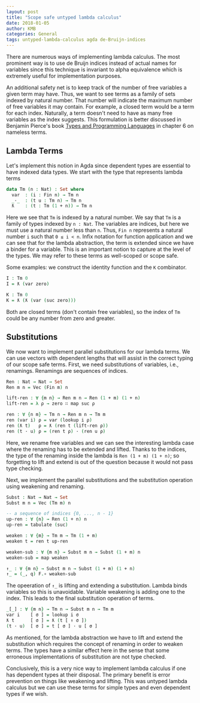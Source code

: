 ```yaml
---
layout: post
title: "Scope safe untyped lambda calculus"
date: 2018-01-05
author: KMB
categories: General
tags: untyped-lambda-calculus agda de-Bruijn-indices
---
```


There are numerous ways of implementing lambda calculus. The most prominent way is to use de Bruijn indices instead of actual names for variables since this technique is invariant to alpha equivalence which is extremely useful for implementation purposes.

An additional safety net is to keep track of the number of free variables a given term may have. Thus, we want to see terms as a family of sets indexed by natural number. That number will indicate the maximum number of free variables it may contain. For example, a closed term would be a term for each index. Naturally, a term doesn't need to have as many free variables as the index suggests. This formulation is better discussed in Benjamin Pierce's book [Types and Programming Languages](https://mitpress.mit.edu/books/types-and-programming-languages) in chapter 6 on nameless terms.

## Lambda Terms ##

Let's implement this notion in Agda since dependent types are essential to have indexed data types. We start with the type that represents lambda terms

```agda
data Tm (n : Nat) : Set where
  var  : (i : Fin n) → Tm n
  _·_  : (t u : Tm n) → Tm n
  ƛ    : (t : Tm (1 + n)) → Tm n
```

Here we see that `Tm` is indexed by a natural number. We say that `Tm` is a family of types indexed by `n : Nat`. The variables are indices, but here we must use a natural number less than `n`. Thus, `Fin n` represents a natural number `i` such that `0 ≤ i < n`. Infix notation for function application and we can see that for the lambda abstraction, the term is extended since we have a binder for a variable. This is an important notion to capture at the level of the types. We may refer to these terms as well-scoped or scope safe.

Some examples: we construct the identity function and the `K` combinator.

```agda
I : Tm 0
I = ƛ (var zero)

K : Tm 0
K = ƛ (ƛ (var (suc zero)))
```

Both are closed terms (don't contain free variables), so the index of `Tm` could be any number from zero and greater.

## Substitutions ##

We now want to implement parallel substitutions for our lambda terms. We can use vectors with dependent lengths that will assist in the correct typing of our scope safe terms. First, we need substitutions of variables, i.e., renamings. Renamings are sequences of indices.

```agda
Ren : Nat → Nat → Set
Ren m n = Vec (Fin m) n

lift-ren : ∀ {m n} → Ren m n → Ren (1 + m) (1 + n)
lift-ren = λ ρ → zero ∷ map suc ρ

ren : ∀ {n m} → Tm n → Ren m n → Tm m
ren (var i) ρ = var (lookup i ρ)
ren (ƛ t)   ρ = ƛ (ren t (lift-ren ρ))
ren (t · u) ρ = (ren t ρ) · (ren u ρ)
```

Here, we rename free variables and we can see the interesting lambda case where the renaming has to be extended and lifted. Thanks to the indices, the type of the renaming inside the lambda is `Ren (1 + m) (1 + n)`; so forgetting to lift and extend is out of the question because it would not pass type checking.

Next, we implement the parallel substitutions and the substitution operation using weakening and renaming.

```agda
Subst : Nat → Nat → Set
Subst m n = Vec (Tm m) n

-- a sequence of indices {0, ..., n - 1}
up-ren : ∀ {n} → Ren (1 + n) n
up-ren = tabulate (suc)

weaken : ∀ {m} → Tm m → Tm (1 + m)
weaken t = ren t up-ren

weaken-sub : ∀ {m n} → Subst m n → Subst (1 + m) n
weaken-sub = map weaken

↑_ : ∀ {m n} → Subst m n → Subst (1 + m) (1 + n)
↑_ = (_, q) F.∘ weaken-sub
```

The opeeration of `↑_` is lifting and extending a substitution. Lambda binds variables so this is unavoidable. Variable weakening is adding one to the index. This leads to the final substitution operation of terms.

```agda
_[_] : ∀ {m n} → Tm n → Subst m n → Tm m
var i    [ σ ] = lookup i σ
ƛ t      [ σ ] = ƛ (t [ ↑ σ ])
(t · u)  [ σ ] = t [ σ ] · u [ σ ]
```

As mentioned, for the lambda abstraction we have to lift and extend the substitution which requires the concept of renaming in order to weaken terms. The types have a similar effect here in the sense that some erroneous implementations of substitution are not type checked.

Conclusively, this is a very nice way to implement lambda calculus if one has dependent types at their disposal. The primary benefit is error prevention on things like weakening and lifting. This was untyped lambda calculus but we can use these terms for simple types and even dependent types if we wish.
